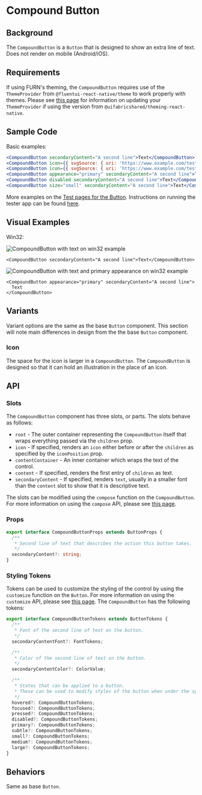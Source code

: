 # Compound Button

## Background

The `CompoundButton` is a `Button` that is designed to show an extra line of text.
Does not render on mobile (Android/iOS).

## Requirements

If using FURN's theming, the `CompoundButton` requires use of the `ThemeProvider` from `@fluentui-react-native/theme` to work properly with themes. Please see [this page](../../../../../docs/pages/Guides/UpdateThemeProvider.md) for information on updating your `ThemeProvider` if using the version from `@uifabricshared/theming-react-native`.

## Sample Code

Basic examples:

```jsx
<CompoundButton secondaryContent="A second line">Text</CompoundButton>
<CompoundButton icon={{ svgSource: { uri: 'https://www.example.com/test.svg', viewBox: '0 0 100 100' } }} secondaryContent="A second line" />
<CompoundButton icon={{ svgSource: { uri: 'https://www.example.com/test.svg', viewBox: '0 0 100 100' } }} secondaryContent="A second line">Text</CompoundButton>
<CompoundButton appearance="primary" secondaryContent="A second line">Text</CompoundButton>
<CompoundButton disabled secondaryContent="A second line">Text</CompoundButton>
<CompoundButton size="small" secondaryContent="A second line">Text</CompoundButton>
```

More examples on the [Test pages for the Button](../../../../../apps/fluent-tester/src/TestComponents/Button). Instructions on running the tester app can be found [here](../../../../../apps/fluent-tester/README.md).

## Visual Examples

Win32:

![CompoundButton with text on win32 example](../../assets/compoundbutton_example_win32.png)

```tsx
<CompoundButton secondaryContent="A second line">Text</CompoundButton>
```

![CompoundButton with text and primary appearance on win32 example](../../assets/compoundbutton_primary_example_win32.png)

```tsx
<CompoundButton appearance="primary" secondaryContent="A second line">
  Text
</CompoundButton>
```

## Variants

Variant options are the same as the base `Button` component. This section will note main differences in design from the the base `Button` component.

### Icon

The space for the icon is larger in a `CompoundButton`. The `CompoundButton` is designed so that it can hold an illustration in the place of an icon.

## API

### Slots

The `CompoundButton` component has three slots, or parts. The slots behave as follows:

- `root` - The outer container representing the `CompoundButton` itself that wraps everything passed via the `children` prop.
- `icon` - If specified, renders an `icon` either before or after the `children` as specified by the `iconPosition` prop.
- `contentContainer` - An inner container which wraps the text of the control.
- `content` - If specified, renders the first entry of `children` as text.
- `secondaryContent` - If specified, renders `text`, usually in a smaller font than the `content` slot to show that it is descriptive text.

The slots can be modified using the `compose` function on the `CompoundButton`. For more information on using the `compose` API, please see [this page](../../../../framework/composition/README.md).

### Props

```ts
export interface CompoundButtonProps extends ButtonProps {
  /**
   * Second line of text that describes the action this button takes.
   */
  secondaryContent?: string;
}
```

### Styling Tokens

Tokens can be used to customize the styling of the control by using the `customize` function on the `Button`. For more information on using the `customize` API, please see [this page](../../../../framework/composition/README.md). The `CompoundButton` has the following tokens:

```ts
export interface CompoundButtonTokens extends ButtonTokens {
  /**
   * Font of the second line of text on the button.
   */
  secondaryContentFont?: FontTokens;

  /**
   * Color of the second line of text on the button.
   */
  secondaryContentColor?: ColorValue;

  /**
   * States that can be applied to a button.
   * These can be used to modify styles of the button when under the specified state.
   */
  hovered?: CompoundButtonTokens;
  focused?: CompoundButtonTokens;
  pressed?: CompoundButtonTokens;
  disabled?: CompoundButtonTokens;
  primary?: CompoundButtonTokens;
  subtle?: CompoundButtonTokens;
  small?: CompoundButtonTokens;
  medium?: CompoundButtonTokens;
  large?: CompoundButtonTokens;
}
```

## Behaviors

Same as base `Button`.
